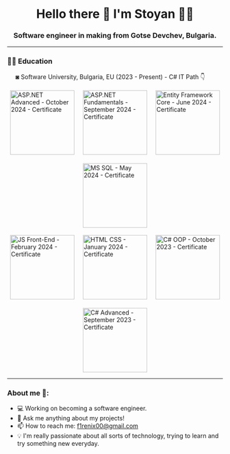 <h1 align='center'>
  Hello there 👋 I'm Stoyan 👨‍💻
</h1>
<h3 align='center'>
  Software engineer in making from Gotse Devchev, Bulgaria.

---

<h3>✍🏻 Education</h3>
&nbsp;&nbsp;&nbsp;&nbsp;&nbsp;◙ Software University, Bulgaria, EU (2023 - Present) - C# IT Path 👇 <br><br>

<div style="display: flex; flex-wrap: wrap; justify-content: center; gap: 20px;">
    <a href="https://softuni.bg/certificates/details/232753/ec380510" target="_blank">
        <img align="center" alt="ASP.NET Advanced - October 2024 - Certificate" width="150px" src="https://github.com/user-attachments/assets/b7bbd82f-c297-4edb-a1ed-c34d45756500"/>
    </a>
  <a href="https://softuni.bg/certificates/details/228306/88b1edbd" target="_blank">
        <img align="center" alt="ASP.NET Fundamentals - September 2024 - Certificate" width="150px" src="https://github.com/user-attachments/assets/c1d4cf42-81d9-440d-8c5a-b77f31bef5ea"/>
    </a>
    <a href="https://softuni.bg/certificates/details/221083/bc633115" target="_blank">
        <img align="center" alt="Entity Framework Core - June 2024 - Certificate" width="150px" src="https://github.com/user-attachments/assets/c9824412-2757-46ef-9c1a-765a6289aa24"/>
    </a>
      <a href="https://softuni.bg/certificates/details/216697/653dec17" target="_blank">
        <img align="center" alt="MS SQL - May 2024 - Certificate" width="150px" src="https://github.com/stoyantsiparov/stoyantsiparov/assets/133793181/1ff19ee4-12dd-443a-b9a4-1c3ec72619e8"/>
    </a>
</div>

<br>

<div style="display: flex; flex-wrap: wrap; justify-content: center; gap: 20px;">
        <a href="https://softuni.bg/certificates/details/212340/e14cb43a" target="_blank">
        <img align="center" alt="JS Front-End - February 2024 - Certificate" width="150px" src="https://github.com/stoyantsiparov/stoyantsiparov/assets/133793181/0d662b56-078f-425c-96f8-aab5a6f90d04"/>
    </a>
<a href="https://softuni.bg/certificates/details/205228/7e6fa1a7" target="_blank">
        <img align="center" alt="HTML CSS - January 2024 - Certificate" width="150px" src="https://github.com/stoyantsiparov/stoyantsiparov/assets/133793181/1a31e689-0c27-4e8c-8dd0-8b566abd4c2d"/>
    </a>
<a href="https://softuni.bg/certificates/details/195582/34667e15" target="_blank">
        <img align="center" alt="C# OOP - October 2023 - Certificate" width="150px" src="https://github.com/stoyantsiparov/stoyantsiparov/assets/133793181/70bb564a-5d66-42a4-bb8d-270bf345a3ad"/>
    </a>
  <a href="https://softuni.bg/certificates/details/188349/1635f6e7" target="_blank">
        <img align="center" alt="C# Advanced - September 2023 - Certificate" width="150px" src="https://github.com/stoyantsiparov/stoyantsiparov/assets/133793181/9f0a9f77-1ee8-4e78-9087-50dc43e340f3"/>
    </a>
</div>


---

<h3>About me 👻:</h3>

- 💻 Working on becoming a software engineer.
- 💬 Ask me anything about my projects!
- 📫 How to reach me: f1renix00@gmail.com
- 💡 I'm really passionate about all sorts of technology, trying to learn and try something new everyday.
